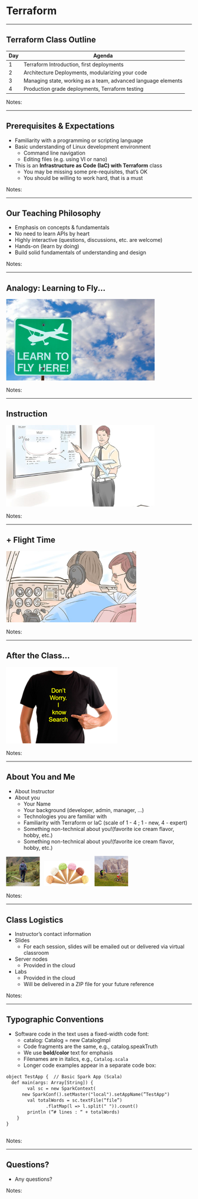 # Terraform
---
## Terraform Class Outline


| Day | Agenda                                                                          |
|-----|---------------------------------------------------------------------------------|
| 1   | Terraform Introduction, first deployments                                      |
| 2   | Architecture Deployments, modularizing your code                 |
| 3   | Managing state, working as a team, advanced language elements  |
| 4   | Production grade deployments, Terraform testing |

<!-- {"left" : 0.25, "top" : 1.4, "height" : 3.36, "width" : 9.75} -->

Notes:

---

## Prerequisites & Expectations

* Familiarity with a programming or scripting language
* Basic understanding of Linux development environment
  - Command line navigation 
  - Editing files (e.g. using VI or nano)
* This is an **Infrastructure as Code (IaC) with Terraform** class 
  - You may be missing some pre-requisites, that’s OK
  - You should be willing to work hard, that is a must


Notes:

---

## Our Teaching Philosophy

* Emphasis on concepts & fundamentals
* No need to learn APIs by heart
* Highly interactive (questions, discussions, etc. are welcome)
* Hands-on (learn by doing)
* Build solid fundamentals of understanding and design



Notes:

---

## Analogy: Learning to Fly...

<img src="../../assets/images/generic/3rd-party/learn-to-fly.png" style="width:80%;"/> <!-- {"left" : 0.26, "top" : 1.45, "height" : 6.17, "width" : 9.74} -->



Notes:

---

## Instruction

<img src="../../assets/images/generic/3rd-party/classroom-instruction.png" style="width:80%;"/> <!-- {"left" : 0.26, "top" : 1.45, "height" : 6.17, "width" : 9.74} -->





Notes:

---

## + Flight Time

<img src="../../assets/images/generic/3rd-party/cockpit.png" style="width:70%;"/> <!-- {"left" : 0.26, "top" : 1.45, "height" : 6.17, "width" : 9.74} -->


Notes:

---

## After the Class...

<img src="../../assets/images/elastic/3rd-party/Elastic-01.png" alt="Elastic-01.png" style="width:60%;"/><!-- {"left" : 1.29, "top" : 1.89, "height" : 5.28, "width" : 7.67} -->


Notes:

---


## About You and Me

* About Instructor
 * About you
     - Your Name
     - Your background (developer, admin, manager, ...)
     - Technologies you are familiar with
     - Familiarity with Terraform or IaC (scale of 1 - 4 ;  1 - new,   4 - expert)
     - Something non-technical about you!(favorite ice cream flavor, hobby, etc.)
     - Something non-technical about you!(favorite ice cream flavor, hobby, etc.)

<img src="../../assets/images/generic/3rd-party/hiking-3.jpg" style="width:18%;"/> &nbsp; <!-- {"left" : 1.55, "top" : 6.43, "height" : 1.76, "width" : 1.99} --><img src="../../assets/images/generic/3rd-party/ice-cream-3.png" style="width:25%;"/> &nbsp; <!-- {"left" : 3.56, "top" : 6.45, "height" : 1.7, "width" : 3.13} --><img src="../../assets/images/generic/3rd-party/biking-1.jpg" style="width:18%;"/> &nbsp; <!-- {"left" : 6.71, "top" : 6.43, "height" : 1.76, "width" : 1.99} -->


Notes:

---

## Class Logistics

* Instructor’s contact information
* Slides
  - For each session, slides will be emailed out or delivered via virtual classroom 
* Server nodes
  - Provided in the cloud
* Labs
  - Provided in the cloud
  - Will be delivered in a ZIP file for your future reference


Notes:

---

## Typographic Conventions

* Software code in the text uses a fixed-width code font: 
  - catalog: Catalog = new CatalogImpl
  - Code fragments are the same, e.g., catalog.speakTruth
  - We use **bold/color** text for emphasis
  - Filenames are in italics, e.g., `Catalog.scala`
  - Longer code examples appear in a separate code box:

```text
object TestApp {  // Basic Spark App (Scala)
  def main(args: Array[String]) {
		val sc = new SparkContext(
      new SparkConf().setMaster("local").setAppName(”TestApp")
		val totalWords = sc.textFile(“file”)
               .flatMap(l => l.split(" ")).count()
		println (“# lines : “ + totalWords)
	}
}


```
<!-- {"left" : 0, "top" : 3.99, "height" : 2.68, "width" : 10.25} -->


Notes:

---
## Questions?

* Any questions? 


Notes:














